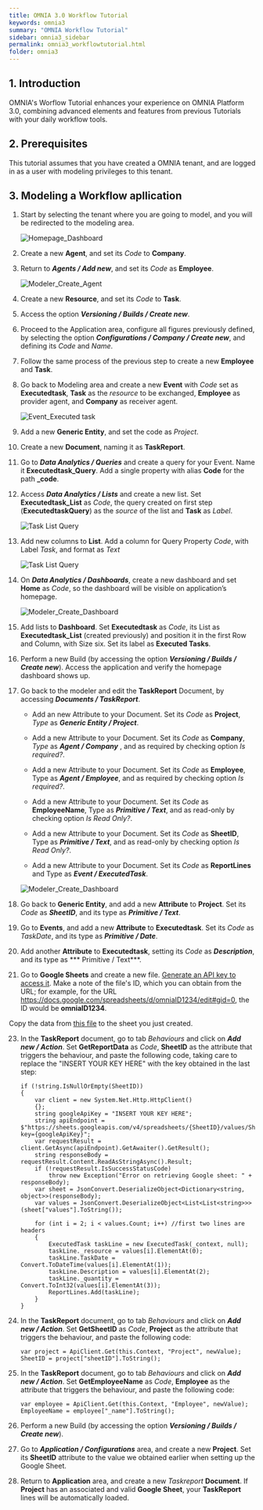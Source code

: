 ```yaml
---
title: OMNIA 3.0 Workflow Tutorial
keywords: omnia3
summary: "OMNIA Workflow Tutorial"
sidebar: omnia3_sidebar
permalink: omnia3_workflowtutorial.html
folder: omnia3
---
```


## 1. Introduction

OMNIA's Worflow Tutorial enhances your experience on OMNIA Platform 3.0, combining advanced elements and features from previous Tutorials with your daily workflow tools.

## 2. Prerequisites

This tutorial assumes that you have created a OMNIA tenant, and are logged in as a user with modeling privileges to this tenant.

## 3. Modeling a Workflow apllication

1. Start by selecting the tenant where you are going to model, and you will be redirected to the modeling area.
 
    ![Homepage_Dashboard](http://funkyimg.com/i/2DVGv.png)
 
2. Create a new  **Agent**, and set its  *Code*  to  **Company**.
       
3. Return to ***Agents / Add new***, and set its *Code* as **Employee**.

    ![Modeler_Create_Agent](https://raw.githubusercontent.com/numbersbelieve/omnia3/master/docs/tutorialPics/modelingTutorial/Modeler-Agent-Employee.PNG)

4. Create a new  **Resource**, and set its  *Code*  to  **Task**.
    
5. Access the option  ***Versioning / Builds / Create new***.

6. Proceed to the Application area, configure all figures previously defined, by selecting the option ***Configurations / Company / Create new***, and defining its *Code* and *Name*.

7. Follow the same process of the previous step to create a new **Employee** and **Task**.

8. Go back to Modeling area and create a new **Event** with *Code* set as **Executedtask**, **Task** as the *resource* to be exchanged, **Employee** as provider agent, and **Company** as receiver agent.

    ![Event_Executed task](https://raw.githubusercontent.com/numbersbelieve/omnia3/master/docs/tutorialPics/modelingTutorial/Event-TaskList.PNG)

9. Add a new **Generic Entity**, and set the code as *Project*.

10. Create a new **Document**, naming it as **TaskReport**.

11. Go to ***Data Analytics / Queries*** and create a query for your Event. Name it **Executedtask_Query**. Add a single property with alias **Code** for the path **_code**.

12. Access ***Data Analytics / Lists*** and create a new list. Set **Executedtask_List** as *Code*, the query created on first step (**ExecutedtaskQuery**) as the *source* of the list and **Task** as *Label*.

    ![Task List Query](https://raw.githubusercontent.com/numbersbelieve/omnia3/master/docs/tutorialPics/modelingTutorial/Queries-List-Executedtask.PNG)
    
13. Add new columns to **List**. Add a column for Query Property *Code*, with Label *Task*, and format as *Text*

    ![Task List Query](https://raw.githubusercontent.com/numbersbelieve/omnia3/master/docs/tutorialPics/modelingTutorial/Code-QueryList.PNG)

14. On ***Data Analytics / Dashboards***, create a new dashboard and set **Home** as *Code*, so the dashboard will be visible on application’s homepage.

    ![Modeler_Create_Dashboard](https://github.com/numbersbelieve/omnia3/raw/master/docs/tutorialPics/modelingTutorial/Modeler-Create-Dashboard.PNG)
    
15. Add lists to **Dashboard**. Set **Executedtask** as *Code*, its List as **Executedtask_List** (created previously) and position it in the first Row and Column, with Size six. Set its label as **Executed Tasks**.

16. Perform a new Build (by accessing the option ***Versioning / Builds / Create new***). Access the application and verify the homepage dashboard shows up.

17. Go back to the modeler and edit the **TaskReport** Document, by accessing ***Documents / TaskReport***.
    - Add an new Attribute to your Document. Set its *Code* as **Project**, *Type* as ***Generic Entity / Project***.

    - Add a new Attribute to your Document. Set its *Code* as **Company**, *Type* as ***Agent / Company*** , and as required by checking option *Is required?*.

    - Add a new Attribute to your Document. Set its *Code* as **Employee**, Type as ***Agent / Employee***, and as required by checking option *Is required?*.

    - Add a new Attribute to your Document. Set its *Code* as **EmployeeName**, Type as ***Primitive / Text***, and as read-only by checking option *Is Read Only?*.

    - Add a new Attribute to your Document. Set its *Code* as **SheetID**, Type as ***Primitive / Text***, and as read-only by checking option *Is Read Only?*.

    - Add a new Attribute to your Document. Set its *Code* as **ReportLines** and Type as ***Event / ExecutedTask***.

    ![Modeler_Create_Dashboard](https://raw.githubusercontent.com/numbersbelieve/omnia3/master/docs/tutorialPics/modelingTutorial/Attribute%20-%20EmployeeName.PNG)

18. Go back to **Generic Entity**, and add a new **Attribute** to **Project**. Set its *Code* as ***SheetID***, and its type as ***Primitive / Text***.

19. Go to **Events**, and add a new **Attribute** to **Executedtask**. Set its *Code* as *TaskDate*, and its type as ***Primitive / Date***.

20. Add another **Attribute** to **Executedtask**, setting its *Code* as ***Description***, and its type as *** Primitive / Text***. 

21. Go to **Google Sheets** and create a new file. [Generate an API key to access it](https://developers.google.com/sheets/api/guides/authorizing). Make a note of the file's ID, which you can obtain from the URL; for example, for the URL https://docs.google.com/spreadsheets/d/omniaID1234/edit#gid=0, the ID would be **omniaID1234**.

Copy the data from [this file](https://github.com/numbersbelieve/omnia3/raw/master/docs/tutorialPics/modelingTutorial/Task%20Project%2001.xlsx) to the sheet you just created.

23. In the **TaskReport** document, go to tab *Behaviours* and click on ***Add new / Action***. Set **GetReportData** as *Code*, **SheetID** as the attribute that triggers the behaviour, and paste the following code, taking care to replace the "INSERT YOUR KEY HERE" with the key obtained in the last step:

    ````
    if (!string.IsNullOrEmpty(SheetID))
    {
        var client = new System.Net.Http.HttpClient()
        {};
        string googleApiKey = "INSERT YOUR KEY HERE";
        string apiEndpoint = $"https://sheets.googleapis.com/v4/spreadsheets/{SheetID}/values/Sheet1?key={googleApiKey}";
        var requestResult = client.GetAsync(apiEndpoint).GetAwaiter().GetResult();
        string responseBody = requestResult.Content.ReadAsStringAsync().Result;
        if (!requestResult.IsSuccessStatusCode)
            throw new Exception("Error on retrieving Google sheet: " + responseBody);
        var sheet = JsonConvert.DeserializeObject<Dictionary<string, object>>(responseBody);
        var values = JsonConvert.DeserializeObject<List<List<string>>>(sheet["values"].ToString());

        for (int i = 2; i < values.Count; i++) //first two lines are headers
        {
            ExecutedTask taskLine = new ExecutedTask(_context, null);
            taskLine._resource = values[i].ElementAt(0);
            taskLine.TaskDate = Convert.ToDateTime(values[i].ElementAt(1));
            taskLine.Description = values[i].ElementAt(2);
            taskLine._quantity = Convert.ToInt32(values[i].ElementAt(3));
            ReportLines.Add(taskLine);
        }
    }
    ```` 

24. In the **TaskReport** document, go to tab *Behaviours* and click on ***Add new / Action***. Set **GetSheetID** as *Code*, **Project** as the attribute that triggers the behaviour, and paste the following code:
    ```` 
    var project = ApiClient.Get(this.Context, "Project", newValue);
    SheetID = project["sheetID"].ToString();
    ```` 

25. In the **TaskReport** document, go to tab *Behaviours* and click on ***Add new / Action***. Set **GetEmployeeName** as *Code*, **Employee** as the attribute that triggers the behaviour, and paste the following code:
    ```` 
    var employee = ApiClient.Get(this.Context, "Employee", newValue);
    EmployeeName = employee["_name"].ToString();
    ```` 

26. Perform a new Build (by accessing the option ***Versioning / Builds / Create new***).

27. Go to ***Application / Configurations*** area, and create a new **Project**. Set its **SheetID** attribute to the value we obtained earlier when setting up the Google Sheet.

28. Return to **Application** area, and create a new *Taskreport* **Document**. If **Project** has an associated and valid **Google Sheet**, your **TaskReport** lines will be automatically loaded.








